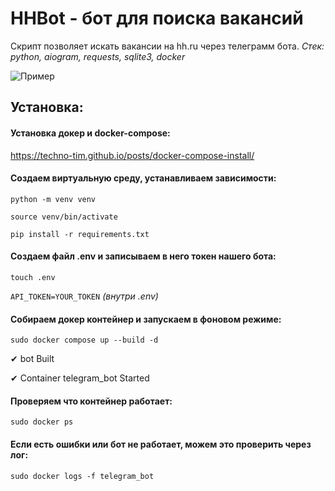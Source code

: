 # HHBot - бот для поиска вакансий

Скрипт позволяет искать вакансии на hh.ru через телеграмм бота.
_Стек: python, aiogram, requests, sqlite3, docker_

![Пример](https://github.com/210danila/HHBot/blob/main/example.gif)

## Установка:

#### Установка докер и docker-compose:
https://techno-tim.github.io/posts/docker-compose-install/

#### Создаем виртуальную среду, устанавливаем зависимости:
`python -m venv venv`

`source venv/bin/activate`

`pip install -r requirements.txt`

#### Создаем файл .env и записываем в него токен нашего бота:
`touch .env`

`API_TOKEN=YOUR_TOKEN` _(внутри .env)_

#### Собираем докер контейнер и запускаем в фоновом режиме:
`sudo docker compose up --build -d`

 ✔ bot                     Built
 
 ✔ Container telegram_bot  Started

#### Проверяем что контейнер работает:
`sudo docker ps`

#### Если есть ошибки или бот не работает, можем это проверить через лог:
`sudo docker logs -f telegram_bot`
